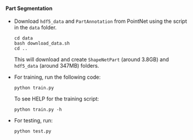 #### Part Segmentation
- Download `hdf5_data` and `PartAnnotation` from PointNet using the script in the `data` folder.
    ```
    cd data
    bash download_data.sh
    cd ..
    ```
  This will download and create `ShapeNetPart` (around 3.8GB) and `hdf5_data` (around 347MB) folders.
  
- For training, run the following code:
    
    ```
    python train.py
    ```
  To see HELP for the training script:
  
  ```
  python train.py -h
  ```
  
- For testing, run:

    ```
    python test.py
    ```